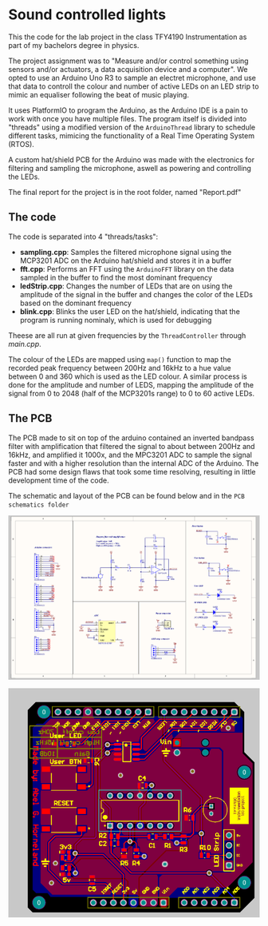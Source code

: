 # Sound controlled lights

This the code for the lab project in the class TFY4190 Instrumentation as part of my bachelors degree in physics. 

The project assignment was to "Measure and/or control something using sensors and/or actuators, a data acquisition device and a computer". We opted to use an Arduino Uno R3 to sample an electret microphone, and use that data to controll the colour and number of active LEDs on an LED strip to mimic an equaliser following the beat of music playing. 

It uses PlatformIO to program the Arduino, as the Arduino IDE is a pain to work with once you have multiple files. The program itself is divided into "threads" using a modified version of the `ArduinoThread` library to schedule different tasks, mimicing the functionality of a Real Time Operating System (RTOS). 

A custom hat/shield PCB for the Arduino was made with the electronics for filtering and sampling the microphone, aswell as powering and controlling the LEDs. 

The final report for the project is in the root folder, named "Report.pdf"

## The code

The code is separated into 4 "threads/tasks":
* **sampling.cpp**: Samples the filtered microphone signal using the MCP3201 ADC on the Arduino hat/shield and stores it in a buffer
* **fft.cpp**: Performs an FFT using the `ArduinoFFT` library on the data sampled in the buffer to find the most dominant frequency
* **ledStrip.cpp**: Changes the number of LEDs that are on using the amplitude of the signal in the buffer and changes the color of the LEDs based on the dominant frequency
* **blink.cpp**: Blinks the user LED on the hat/shield, indicating that the program is running nominaly, which is used for debugging

Theese are all run at given frequencies by the `ThreadController` through *main.cpp*. 

The colour of the LEDs are mapped using `map()` function to map the recorded peak frequency between 200Hz and 16kHz to a hue value between 0 and 360 which is used as the LED colour. A similar process is done for the amplitude and number of LEDS, mapping the amplitude of the signal from 0 to 2048 (half of the MCP3201s range) to 0 to 60 active LEDs. 

## The PCB

The PCB made to sit on top of the arduino contained an inverted bandpass filter with amplification that filtered the signal to about between 200Hz and 16kHz, and amplified it 1000x, and the MPC3201 ADC to sample the signal faster and with a higher resolution than the internal ADC of the Arduino. The PCB had some design flaws that took some time resolving, resulting in little development time of the code. 

The schematic and layout of the PCB can be found below and in the `PCB schematics folder`

![PCB schematic](https://github.com/Hab3925/sound-controlled-lights/blob/main/PCB%20schematics/Schematic.png)

![PCB layout](https://github.com/Hab3925/sound-controlled-lights/blob/main/PCB%20schematics/layout.png)